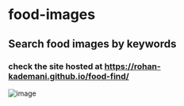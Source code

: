 # food-images
## Search food images by keywords
### check the site hosted at https://rohan-kademani.github.io/food-find/

![image](https://user-images.githubusercontent.com/59528017/128847529-95716720-5d28-49bc-ae5f-977a4e17091a.png)

